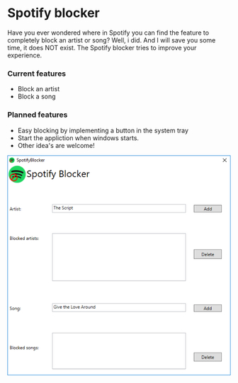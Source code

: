 # Spotify blocker

Have you ever wondered where in Spotify you can find the feature to completely block an artist or song? Well, i did. And I will save you some time, it does NOT exist. The Spotify blocker tries to improve your experience.

### Current features

- Block an artist
- Block a song

### Planned features

- Easy blocking by implementing a button in the system tray
- Start the appliction when windows starts.
- Other idea's are welcome!

![Application Screenshot](build/Screenshot.png?raw=true "Application screenshot")
